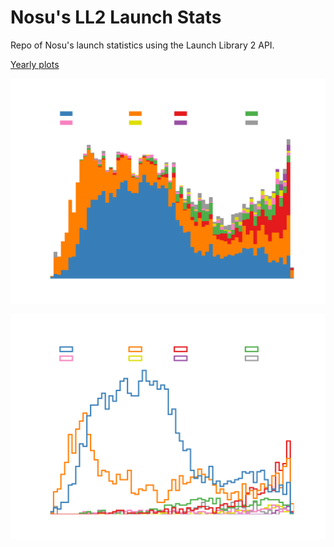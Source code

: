 # Nosu's LL2 Launch Stats
Repo of Nosu's launch statistics using the Launch Library 2 API.

[Yearly plots](python/plots/yearly/orbitalAttemptsPerCountry)

![Orbital attempts per country stacked](python/plots/OrbitalAttemptsPerCountryStacked.png)

![Orbital attempts per country](python/plots/OrbitalAttemptsPerCountry.png)
